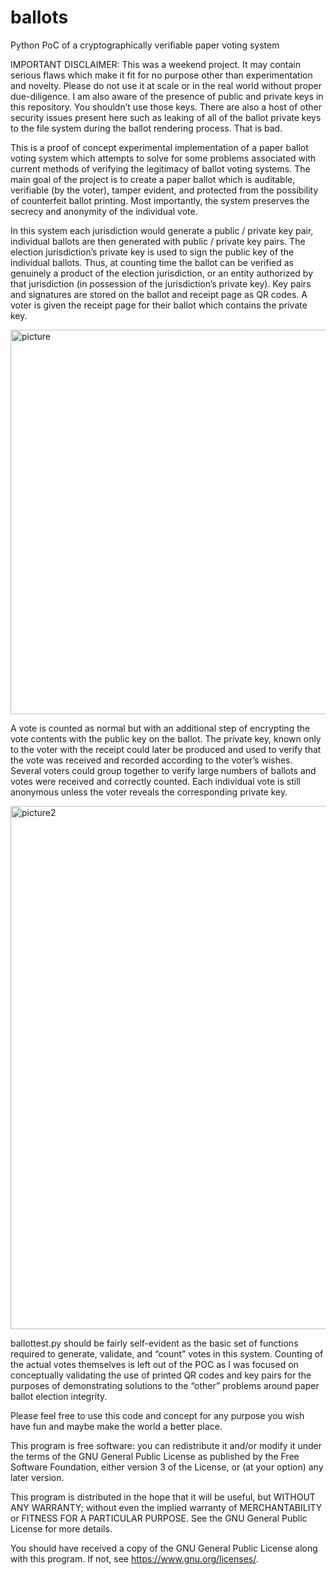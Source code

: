 # ballots
Python PoC of a cryptographically verifiable paper voting system

IMPORTANT DISCLAIMER: This was a weekend project. It may contain serious flaws which make it fit for no purpose other than experimentation and novelty. Please do not use it at scale or in the real world without proper due-diligence. I am also aware of the presence of public and private keys in this repository. You shouldn’t use those keys. There are also a host of other security issues present here such as leaking of all of the ballot private keys to the file system during the ballot rendering process. That is bad.

This is a proof of concept experimental implementation of a paper ballot voting system which attempts to solve for some problems associated with current methods of verifying the legitimacy of ballot voting systems. The main goal of the project is to create a paper ballot which is auditable, verifiable (by the voter), tamper evident, and protected from the possibility of counterfeit ballot printing. Most importantly, the system preserves the secrecy and anonymity of the individual vote.

In this system each jurisdiction would generate a public / private key pair, individual ballots are then generated with public / private key pairs. The election jurisdiction’s private key is used to sign the public key of the individual ballots. Thus, at counting time the ballot can be verified as genuinely a product of the election jurisdiction, or an entity authorized by that jurisdiction (in possession of the jurisdiction’s private key). Key pairs and signatures are stored on the ballot and receipt page as QR codes. A voter is given the receipt page for their ballot which contains the private key.

<img width="615" alt="picture" src="https://user-images.githubusercontent.com/2677122/202910296-a876ee74-a6e7-49bd-bcd5-c761f69f8ad5.png">

A vote is counted as normal but with an additional step of encrypting the vote contents with the public key on the ballot. The private key, known only to the voter with the receipt could later be produced and used to verify that the vote was received and recorded according to the voter’s wishes. Several voters could group together to verify large numbers of ballots and votes were received and correctly counted. Each individual vote is still anonymous unless the voter reveals the corresponding private key.

<img width="837" alt="picture2" src="https://user-images.githubusercontent.com/2677122/202910301-850b2e1d-b661-4e57-9dea-df3413a7d92e.png">

ballottest.py should be fairly self-evident as the basic set of functions required to generate, validate, and “count” votes in this system. Counting of the actual votes themselves is left out of the POC as I was focused on conceptually validating the use of printed QR codes and key pairs for the purposes of demonstrating solutions to the “other” problems around paper ballot election integrity.

Please feel free to use this code and concept for any purpose you wish have fun and maybe make the world a better place.

This program is free software: you can redistribute it and/or modify it under the terms of the GNU General Public License as published by the Free Software Foundation, either version 3 of the License, or (at your option) any later version.

This program is distributed in the hope that it will be useful, but WITHOUT ANY WARRANTY; without even the implied warranty of MERCHANTABILITY or FITNESS FOR A PARTICULAR PURPOSE. See the GNU General Public License for more details.

You should have received a copy of the GNU General Public License along with this program. If not, see <https://www.gnu.org/licenses/>.

